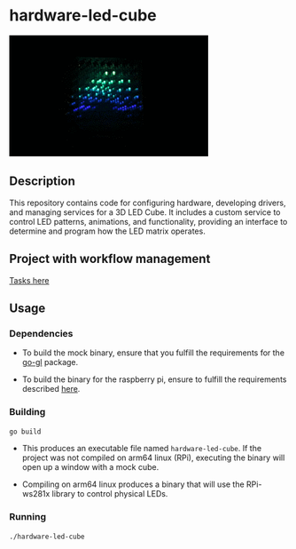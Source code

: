 # hardware-led-cube

![3DLEDCUBE_animation](https://github.com/Solvro/hardware-led-cube/blob/additional-assets/Aura-Cube.gif)

## Description

This repository contains code for configuring hardware, developing drivers, and managing services for a 3D LED Cube. It includes a custom service to control LED patterns, animations, and functionality, providing an interface to determine and program how the LED matrix operates.

## Project with workflow management

[Tasks here](https://github.com/orgs/Solvro/projects/28)

## Usage

### Dependencies

- To build the mock binary,
ensure that you fulfill the requirements for the
[go-gl](https://github.com/go-gl/gl) package.

- To build the binary for the raspberry pi,
ensure to fulfill the requirements described [here](https://github.com/rpi-ws281x/rpi-ws281x-go?tab=readme-ov-file#installing).

### Building

```bash
go build
```

- This produces an executable file named `hardware-led-cube`.
If the project was not compiled on arm64 linux (RPi), executing the binary will open up a window with a mock cube.
 
- Compiling on arm64 linux produces a binary that will use the RPi-ws281x library to control physical LEDs.

### Running

```bash
./hardware-led-cube
```
